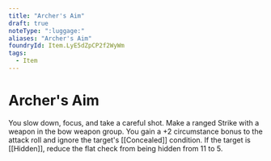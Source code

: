 ```yaml
---
title: "Archer's Aim"
draft: true
noteType: ":luggage:"
aliases: "Archer's Aim"
foundryId: Item.LyE5dZpCP2f2WyWm
tags:
  - Item
---
```


# Archer's Aim

You slow down, focus, and take a careful shot. Make a ranged Strike with a weapon in the bow weapon group. You gain a +2 circumstance bonus to the attack roll and ignore the target's [[Concealed]] condition. If the target is [[Hidden]], reduce the flat check from being hidden from 11 to 5.
